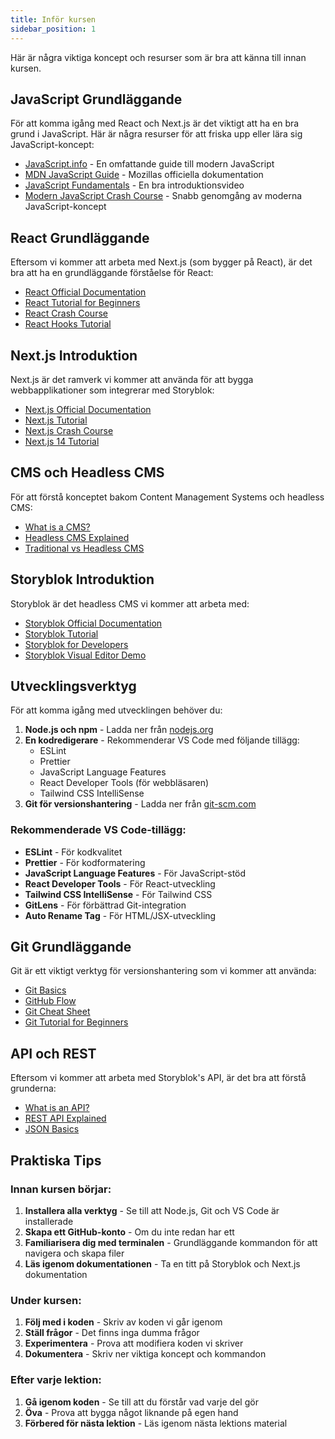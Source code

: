 ```yaml
---
title: Inför kursen
sidebar_position: 1
---
```


Här är några viktiga koncept och resurser som är bra att känna till innan kursen.

## JavaScript Grundläggande

För att komma igång med React och Next.js är det viktigt att ha en bra grund i JavaScript. Här är några resurser för att friska upp eller lära sig JavaScript-koncept:

- [JavaScript.info](https://javascript.info/) - En omfattande guide till modern JavaScript
- [MDN JavaScript Guide](https://developer.mozilla.org/en-US/docs/Web/JavaScript/Guide) - Mozillas officiella dokumentation
- [JavaScript Fundamentals](https://www.youtube.com/watch?v=W6NZfCO5SIk) - En bra introduktionsvideo
- [Modern JavaScript Crash Course](https://www.youtube.com/watch?v=hdI2bqOjy3c) - Snabb genomgång av moderna JavaScript-koncept

## React Grundläggande

Eftersom vi kommer att arbeta med Next.js (som bygger på React), är det bra att ha en grundläggande förståelse för React:

- [React Official Documentation](https://react.dev/)
- [React Tutorial for Beginners](https://www.youtube.com/watch?v=bMknfKXIFA8)
- [React Crash Course](https://www.youtube.com/watch?v=w7ejDZ8SWv8)
- [React Hooks Tutorial](https://www.youtube.com/watch?v=dpw9EHDh2bM)

## Next.js Introduktion

Next.js är det ramverk vi kommer att använda för att bygga webbapplikationer som integrerar med Storyblok:

- [Next.js Official Documentation](https://nextjs.org/docs)
- [Next.js Tutorial](https://nextjs.org/learn)
- [Next.js Crash Course](https://www.youtube.com/watch?v=1WmNXEVia8I)
- [Next.js 14 Tutorial](https://www.youtube.com/watch?v=9P8mASSREYM)

## CMS och Headless CMS

För att förstå konceptet bakom Content Management Systems och headless CMS:

- [What is a CMS?](https://www.contentful.com/r/knowledgebase/what-is-cms/)
- [Headless CMS Explained](https://www.youtube.com/watch?v=5qJpEwT3iqE)
- [Traditional vs Headless CMS](https://www.youtube.com/watch?v=5qJpEwT3iqE)

## Storyblok Introduktion

Storyblok är det headless CMS vi kommer att arbeta med:

- [Storyblok Official Documentation](https://www.storyblok.com/docs)
- [Storyblok Tutorial](https://www.storyblok.com/tp/react-blog-tutorial)
- [Storyblok for Developers](https://www.storyblok.com/docs/developers)
- [Storyblok Visual Editor Demo](https://www.youtube.com/watch?v=5qJpEwT3iqE)

## Utvecklingsverktyg

För att komma igång med utvecklingen behöver du:

1. **Node.js och npm** - Ladda ner från [nodejs.org](https://nodejs.org/)
2. **En kodredigerare** - Rekommenderar VS Code med följande tillägg:
   - ESLint
   - Prettier
   - JavaScript Language Features
   - React Developer Tools (för webbläsaren)
   - Tailwind CSS IntelliSense
3. **Git för versionshantering** - Ladda ner från [git-scm.com](https://git-scm.com/)

### Rekommenderade VS Code-tillägg:

- **ESLint** - För kodkvalitet
- **Prettier** - För kodformatering
- **JavaScript Language Features** - För JavaScript-stöd
- **React Developer Tools** - För React-utveckling
- **Tailwind CSS IntelliSense** - För Tailwind CSS
- **GitLens** - För förbättrad Git-integration
- **Auto Rename Tag** - För HTML/JSX-utveckling

## Git Grundläggande

Git är ett viktigt verktyg för versionshantering som vi kommer att använda:

- [Git Basics](https://www.youtube.com/watch?v=SWYqp7iY_Tc)
- [GitHub Flow](https://www.youtube.com/watch?v=PBI2Rz-ZOxU)
- [Git Cheat Sheet](https://education.github.com/git-cheat-sheet-education.pdf)
- [Git Tutorial for Beginners](https://www.youtube.com/watch?v=8JJ101D3knE)

## API och REST

Eftersom vi kommer att arbeta med Storyblok's API, är det bra att förstå grunderna:

- [What is an API?](https://www.youtube.com/watch?v=OVvTv6Hy91Q)
- [REST API Explained](https://www.youtube.com/watch?v=lsMQRaeKNDk)
- [JSON Basics](https://www.youtube.com/watch?v=iiADhChRriM)

## Praktiska Tips

### Innan kursen börjar:

1. **Installera alla verktyg** - Se till att Node.js, Git och VS Code är installerade
2. **Skapa ett GitHub-konto** - Om du inte redan har ett
3. **Familiarisera dig med terminalen** - Grundläggande kommandon för att navigera och skapa filer
4. **Läs igenom dokumentationen** - Ta en titt på Storyblok och Next.js dokumentation

### Under kursen:

1. **Följ med i koden** - Skriv av koden vi går igenom
2. **Ställ frågor** - Det finns inga dumma frågor
3. **Experimentera** - Prova att modifiera koden vi skriver
4. **Dokumentera** - Skriv ner viktiga koncept och kommandon

### Efter varje lektion:

1. **Gå igenom koden** - Se till att du förstår vad varje del gör
2. **Öva** - Prova att bygga något liknande på egen hand
3. **Förbered för nästa lektion** - Läs igenom nästa lektions material
